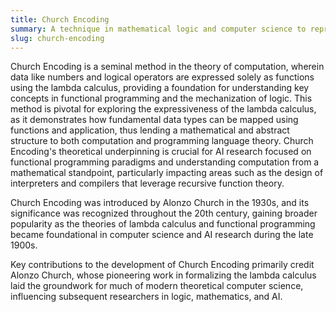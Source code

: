 ```yaml
---
title: Church Encoding
summary: A technique in mathematical logic and computer science to represent data and operators in the lambda calculus.
slug: church-encoding
---
```


Church Encoding is a seminal method in the theory of computation, wherein data like numbers and logical operators are expressed solely as functions using the lambda calculus, providing a foundation for understanding key concepts in functional programming and the mechanization of logic. This method is pivotal for exploring the expressiveness of the lambda calculus, as it demonstrates how fundamental data types can be mapped using functions and application, thus lending a mathematical and abstract structure to both computation and programming language theory. Church Encoding's theoretical underpinning is crucial for AI research focused on functional programming paradigms and understanding computation from a mathematical standpoint, particularly impacting areas such as the design of interpreters and compilers that leverage recursive function theory.

Church Encoding was introduced by Alonzo Church in the 1930s, and its significance was recognized throughout the 20th century, gaining broader popularity as the theories of lambda calculus and functional programming became foundational in computer science and AI research during the late 1900s.

Key contributions to the development of Church Encoding primarily credit Alonzo Church, whose pioneering work in formalizing the lambda calculus laid the groundwork for much of modern theoretical computer science, influencing subsequent researchers in logic, mathematics, and AI.